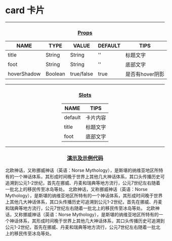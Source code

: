 <style>
    table {
        width: max-content;
        margin: 1rem auto;
    }
    .h-3 {
        text-decoration: underline;
        text-align:center;
    }
    .badge {
        height: auto;
    }
</style>

# card 卡片

<hr>
<h3 class="h-3">Props</h3>

| NAME        | TYPE    | VALUE      | DEFAULT | TIPS            |
| ----------- | ------- | ---------- | ------- | --------------- |
| title       | String  | String     | ''      | 标题文字        |
| foot        | String  | String     | ''      | 底部文字        |
| hoverShadow | Boolean | true/false | true    | 是否有hover阴影 |

<hr>
<h3 class="h-3">Slots</h3>

| NAME    | TIPS     |
| ------- | -------- |
| default | 卡片内容 |
| title   | 标题文字 |
| foot    | 底部文字 |

<hr>
<h3 class="h-3">演示及示例代码</h3>

<HCollapse title="普通使用" collapse-title="示例代码" style="width: 100%;">
<HCard title="Title" foot="Foot" style="width: 80%;">
  北欧神话，又称挪威神话（英语：Norse Mythology），是斯堪的纳维亚地区所特有的一个神话体系，其形成时间晚于世界上其他几大神话体系，其口头传播历史可追溯到公元1-2世纪，首先在挪威、丹麦和瑞典等地方流行，公元7世纪左右随着一批北上的移民传至冰岛等处。
</HCard>
<template #collapseContent>

```html
<HCard title="Title" foot="Foot" style="width: 80%;">
  北欧神话，又称挪威神话（英语：Norse Mythology），是斯堪的纳维亚地区所特有的一个神话体系，其形成时间晚于世界上其他几大神话体系，其口头传播历史可追溯到公元1-2世纪，首先在挪威、丹麦和瑞典等地方流行，公元7世纪左右随着一批北上的移民传至冰岛等处。
</HCard>
```

</template>
</HCollapse>



<HCollapse title="使用插槽扩展卡片" collapse-title="示例代码" style="width: 100%;">
<HCard style="width: 80%;">
  北欧神话，又称挪威神话（英语：Norse Mythology），是斯堪的纳维亚地区所特有的一个神话体系，其形成时间晚于世界上其他几大神话体系，其口头传播历史可追溯到公元1-2世纪，首先在挪威、丹麦和瑞典等地方流行，公元7世纪左右随着一批北上的移民传至冰岛等处。
  <template #title>
    <HButton type="primary">Custom Button</HButton>
  </template>
  <template #foot>
    <HLink type="primary" href="https://www.baidu.com/">https://www.baidu.com/</HLink>
  </template>
</HCard>
<template #collapseContent>

```html
<HCard style="width: 80%;">
  北欧神话，又称挪威神话（英语：Norse Mythology），是斯堪的纳维亚地区所特有的一个神话体系，其形成时间晚于世界上其他几大神话体系，其口头传播历史可追溯到公元1-2世纪，首先在挪威、丹麦和瑞典等地方流行，公元7世纪左右随着一批北上的移民传至冰岛等处。
  <template #title>
    <HButton type="primary">Custom Button</HButton>
  </template>
  <template #foot>
    <HLink type="primary" href="https://www.baidu.com/">https://www.baidu.com/</HLink>
  </template>
</HCard>
```

</template>
</HCollapse>


<HCollapse title="是否显示hover阴影" collapse-title="示例代码" style="width: 100%;">
<HCard title="Title" foot="Foot" :hoverShadow="false" style="width: 80%;">
  北欧神话，又称挪威神话（英语：Norse Mythology），是斯堪的纳维亚地区所特有的一个神话体系，其形成时间晚于世界上其他几大神话体系，其口头传播历史可追溯到公元1-2世纪，首先在挪威、丹麦和瑞典等地方流行，公元7世纪左右随着一批北上的移民传至冰岛等处。
</HCard>
<template #collapseContent>

```html
<HCard title="Title" foot="Foot" :hoverShadow="false" style="width: 80%;">
  北欧神话，又称挪威神话（英语：Norse Mythology），是斯堪的纳维亚地区所特有的一个神话体系，其形成时间晚于世界上其他几大神话体系，其口头传播历史可追溯到公元1-2世纪，首先在挪威、丹麦和瑞典等地方流行，公元7世纪左右随着一批北上的移民传至冰岛等处。
</HCard>
```

</template>
</HCollapse>
